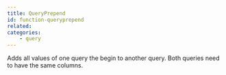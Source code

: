 ```yaml
---
title: QueryPrepend
id: function-queryprepend
related:
categories:
    - query
---
```


Adds all values of one query the begin to another query. Both queries need to have the same columns.